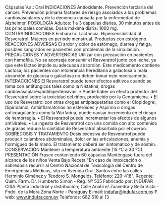 Cápsulas
V.a.:  Oral
INDICACIONES
Antioxidante.  Prevención  terciaria  del  cáncer.  Prevención  primaria  factores  de  riesgo 
asociados a los problemas cardiovasculares y de la demencia causada por la enfermedad 
de  Alzheimer. 
POSOLOGÍA
Adultos:  1  a  3  cápsulas  diarias,  30  minutos  antes  de  las  principales  comidas.  Dosis 
máxima  diaria:  1000  mg. 
CONTRAINDICACIONES
Embarazo.  Lactancia.  Hipersensibilidad  al  Resveratrol.  Mujeres  en  periodo  menstrual. 
Productos  con  estrógeno. 
REACCIONES  ADVERSAS
El  ardor  y  dolor  de  estómago,  diarrea  y  fatiga,  posibles  sangrados  en  pacientes  con 
problemas  de  la  circulación. 
PRECAUCIONES  Y  ADVERTENCIAS 
Utilizar con precaución en pacientes con hemofilia. No se aconseja consumir el Resveratrol 
junto  con  leche,  ya  que  este  lácteo  impide  su  adecuada  absorción.  Este  medicamento 
contiene Lactosa, los pacientes con intolerancia hereditaria a galactosa o mala absorción 
de  glucosa  o  galactosa  no  deben  tomar  este  medicamento. 
INTERACCIONES 
El  Resveratrol  puede  tener  efectos  aditivos  cuando  se  toma  con  antifúngicos  tales  como 
la  Nistatina,  drogas  cardiovasculares/antihipertensivas. 
• Puede haber un efecto protector del Resveratrol sobre la toxicidad del riñón, producido 
por  la  Gentamicina. 
• El uso de Resveratrol con otras drogas antiplaquetarias como el Clopidogrel, Dipiridamol, 
Antiinflamatorios  no  esteroides  y  Aspirina  o  drogas  anticoagulantes  como  la  Warfarina, 
puede  causar  incremento  en  el  riesgo  de  hemorragia. 
•  El  Resveratrol  puede  incrementar  los  efectos  de  algunos  antivirales. 
•  La  ingesta  de  Resveratrol  con  una  comida  con  alto  contenido  de  grasas  reduce  la 
cantidad  de  Resveratrol  absorbido  por  el  cuerpo. 
SOBREDOSIS  Y  TRATAMIENTO 
Dosis  excesiva  de  Resveratrol  puede  producir  calambres  abdominales,  dolor  en  las 
articulaciones,  anemia  y  hormigueo  de  la  mano.  El  tratamiento  deberá  ser  sintomático 
y  de  sostén. 
CONSERVACIÓN
Mantener  a  temperatura  ambiente    (15  ºC  a  30  ºC). 
PRESENTACIÓN
Frasco  conteniendo  60  cápsulas
Manténgase  fuera  del  alcance  de  los  niños
Venta  Bajo  Receta
"En caso de intoxicación o sobredosis recurrir al Centro Nacional de Toxicología 
del Centro de Emergencias Médicas, sito en Avenida Gral. Santos entre las calles 
Herminio  Giménez  y  Teodoro  S.  Mongelós.  Teléfono:  220-418".
Regente: Quím. Farm.
Dr. Humberto Simón - Reg. Nº 535
Fabricado por: 
INDUFAR CISA
Planta industrial y distribución;
Calle Anahí e/ Zaavedra y 
Bella Vista - Fndo. de la Mora
Zona Norte - Paraguay
E-mail: indufar@indufar.com.py
P. web: www.indufar.com.py
Teléfonos: 682 510 al 13